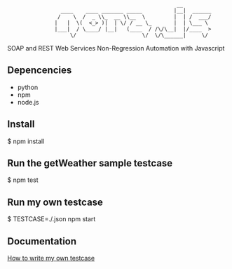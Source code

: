 ```
                                                      __         
                 ____    ____ _______ _____          |__|  ______
                /    \  /  _ \\_  __ \\__  \         |  | /  ___/
               |   |  \(  <_> )|  | \/ / __ \_       |  | \___ \ 
               |___|  / \____/ |__|   (____  / /\/\__|  |/____  >
                    \/                     \/  \/\______|     \/ 
````
SOAP and REST Web Services Non-Regression Automation with Javascript

## Depencencies
 - python
 - npm
 - node.js

## Install
$ npm install

## Run the getWeather sample testcase
$ npm test

## Run my own testcase
$ TESTCASE=./<testcase>.json npm start

## Documentation ##
[How to write my own testcase](./docs/index.md)
